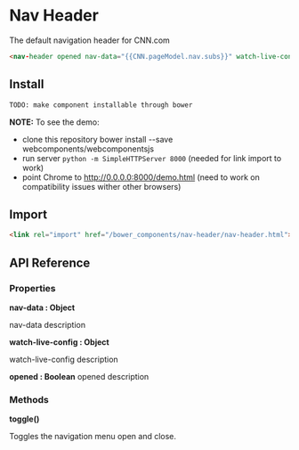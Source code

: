 # Nav Header
The default navigation header for CNN.com

```html
<nav-header opened nav-data="{{CNN.pageModel.nav.subs}}" watch-live-config="{{appConfig.watchLiveButton.link}}"></nav-header>
```

## Install

```bash
TODO: make component installable through bower
```

**NOTE:**
To see the demo:
- clone this repository
bower install --save webcomponents/webcomponentsjs
- run server `python -m SimpleHTTPServer 8000` (needed for link import to work)
- point Chrome to http://0.0.0.0:8000/demo.html (need to work on compatibility issues wither other browsers)

## Import

```html
<link rel="import" href="/bower_components/nav-header/nav-header.html">
```

## API Reference

### Properties

**nav-data : Object**

nav-data description


**watch-live-config : Object**

watch-live-config description


**opened : Boolean**
opened description


### Methods

**toggle()**

Toggles the navigation menu open and close.
